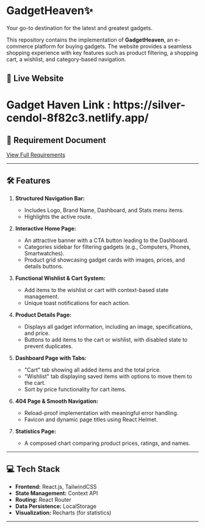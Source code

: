 <!-- <h1> Gadget Haven Link : https://silver-cendol-8f82c3.netlify.app/</h1> -->

# GadgetHeaven✨

Your go-to destination for the latest and greatest gadgets.

This repository contains the implementation of **GadgetHeaven**, an e-commerce
platform for buying gadgets. The website provides a seamless shopping experience
with key features such as product filtering, a shopping cart, a wishlist, and
category-based navigation.

## 🚀 Live Website

<!-- [https://silver-cendol-8f82c3.netlify.app/](#) -->
<h1> Gadget Haven Link : https://silver-cendol-8f82c3.netlify.app/</h1>

## 📜 Requirement Document

[View Full Requirements](#)

---

## 🛠 Features

1. **Structured Navigation Bar:**

   - Includes Logo, Brand Name, Dashboard, and Stats menu items.
   - Highlights the active route.

2. **Interactive Home Page:**

   - An attractive banner with a CTA button leading to the Dashboard.
   - Categories sidebar for filtering gadgets (e.g., Computers, Phones,
     Smartwatches).
   - Product grid showcasing gadget cards with images, prices, and details
     buttons.

3. **Functional Wishlist & Cart System:**

   - Add items to the wishlist or cart with context-based state management.
   - Unique toast notifications for each action.

4. **Product Details Page:**

   - Displays all gadget information, including an image, specifications, and
     price.
   - Buttons to add items to the cart or wishlist, with disabled state to
     prevent duplicates.

5. **Dashboard Page with Tabs:**

   - "Cart" tab showing all added items and the total price.
   - "Wishlist" tab displaying saved items with options to move them to the
     cart.
   - Sort by price functionality for cart items.

6. **404 Page & Smooth Navigation:**

   - Reload-proof implementation with meaningful error handling.
   - Favicon and dynamic page titles using React Helmet.

7. **Statistics Page:**
   - A composed chart comparing product prices, ratings, and names.

---

## 💻 Tech Stack

- **Frontend:** React.js, TailwindCSS
- **State Management:** Context API
- **Routing:** React Router
- **Data Persistence:** LocalStorage
- **Visualization:** Recharts (for statistics)

---


